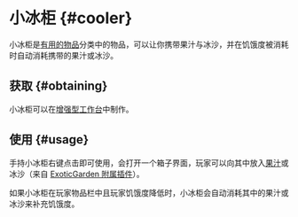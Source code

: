 # 小冰柜 {#cooler}

小冰柜是[有用的物品](/Items)分类中的物品，可以让你携带果汁与冰沙，并在饥饿度被消耗时自动消耗携带的果汁或冰沙。

## 获取 {#obtaining}

小冰柜可以在[增强型工作台](/Enhanced-Crafting-Table)中制作。

## 使用 {#usage}

手持小冰柜右键点击即可使用，会打开一个箱子界面，玩家可以向其中放入[果汁](/Juices)或冰沙（来自 [ExoticGarden 附属插件](/Addons)）。

如果小冰柜在玩家物品栏中且玩家饥饿度降低时，小冰柜会自动消耗其中的果汁或冰沙来补充饥饿度。

